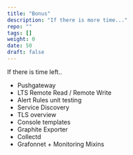 ```yaml
---
title: "Bonus"
description: "If there is more time..."
repo: ""
tags: []
weight: 0
date: 50
draft: false
---
```


If there is time left..

- Pushgateway
- LTS Remote Read / Remote Write
- Alert Rules unit testing
- Service Discovery
- TLS overview
- Console templates
- Graphite Exporter
- Collectd
- Grafonnet + Monitoring Mixins
